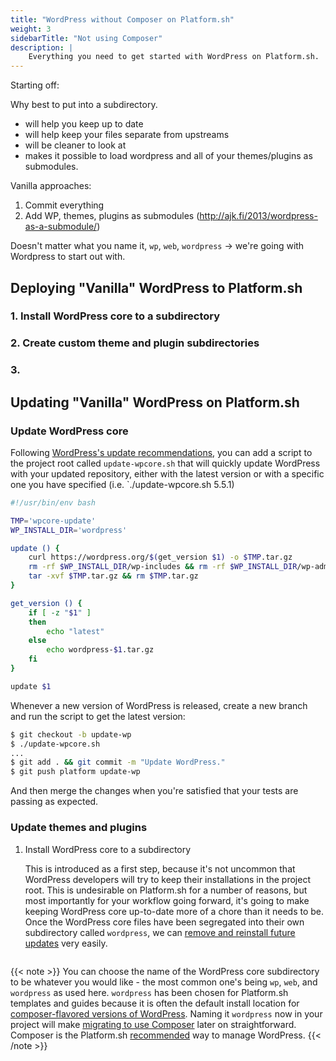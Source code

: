 ```yaml
---
title: "WordPress without Composer on Platform.sh"
weight: 3
sidebarTitle: "Not using Composer"
description: |
    Everything you need to get started with WordPress on Platform.sh. 
---
```


Starting off:

Why best to put into a subdirectory. 
- will help you keep up to date
- will help keep your files separate from upstreams
- will be cleaner to look at
- makes it possible to load wordpress and all of your themes/plugins as submodules. 

Vanilla approaches:
1. Commit everything
2. Add WP, themes, plugins as submodules (http://ajk.fi/2013/wordpress-as-a-submodule/)

Doesn't matter what you name it, `wp`, `web`, `wordpress` -> we're going with Wordpress to start out with. 

## Deploying "Vanilla" WordPress to Platform.sh

### 1. Install WordPress core to a subdirectory

### 2. Create custom theme and plugin subdirectories

### 3. 

## Updating "Vanilla" WordPress on Platform.sh 

### Update WordPress core

Following [WordPress's update recommendations](https://wordpress.org/support/article/updating-wordpress/), you can add a script to the project root called `update-wpcore.sh` that will quickly update WordPress with your updated repository, either with the latest version or with a specific one you have specified (i.e. `./update-wpcore.sh 5.5.1)

```bash
#!/usr/bin/env bash

TMP='wpcore-update'
WP_INSTALL_DIR='wordpress'

update () {
    curl https://wordpress.org/$(get_version $1) -o $TMP.tar.gz
    rm -rf $WP_INSTALL_DIR/wp-includes && rm -rf $WP_INSTALL_DIR/wp-admin
    tar -xvf $TMP.tar.gz && rm $TMP.tar.gz
}

get_version () {
    if [ -z "$1" ]
    then
        echo "latest"
    else
        echo wordpress-$1.tar.gz
    fi
}

update $1
```

Whenever a new version of WordPress is released, create a new branch and run the script to get the latest version:

```bash
$ git checkout -b update-wp
$ ./update-wpcore.sh
...
$ git add . && git commit -m "Update WordPress."
$ git push platform update-wp
```

And then merge the changes when you're satisfied that your tests are passing as expected. 

### Update themes and plugins

1. Install WordPress core to a subdirectory

    This is introduced as a first step, because it's not uncommon that WordPress developers will try to keep their installations in the project root. This is undesirable on Platform.sh for a number of reasons, but most importantly for your workflow going forward, it's going to make keeping WordPress core up-to-date more of a chore than it needs to be. Once the WordPress core files have been segregated into their own subdirectory called `wordpress`, we can [remove and reinstall future updates](https://wordpress.org/support/article/updating-wordpress/) very easily. 

    ```bash

    ```

{{< note >}}
You can choose the name of the WordPress core subdirectory to be whatever you would like - the most common one's being `wp`, `web`, and `wordpress` as used here. `wordpress` has been chosen for Platform.sh templates and guides because it is often the default install location for [composer-flavored versions of WordPress](/guides/wordpress/deploy/_index.md). Naming it `wordpress` now in your project will make [migrating to use Composer](/guides/wordpress/composer/migrate.md) later on straightforward. Composer is the Platform.sh [recommended](/guides/wordpress/composer/_index.md) way to manage WordPress.
{{< /note >}}